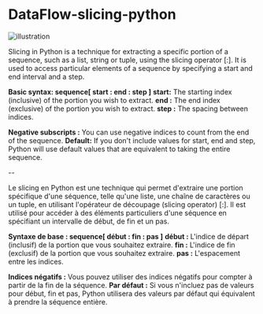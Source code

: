 # DataFlow-slicing-python

![illustration](https://bas.codes/static/fde3dfc88f51d290c09a8001bb542a51/f2f8c/python-slices.png)

Slicing in Python is a technique for extracting a specific portion of a sequence, such as a list, string or tuple, using the slicing operator [:]. It is used to access particular elements of a sequence by specifying a start and end interval and a step.

**Basic syntax: sequence[ start : end : step ]**
**start:** The starting index (inclusive) of the portion you wish to extract.
**end :** The end index (exclusive) of the portion you wish to extract.
**step :** The spacing between indices.

**Negative subscripts :** You can use negative indices to count from the end of the sequence.
**Default:** If you don't include values for start, end and step, Python will use default values that are equivalent to taking the entire sequence.


--

Le slicing en Python est une technique qui permet d'extraire une portion spécifique d'une séquence, telle qu'une liste, une chaîne de caractères ou un tuple, en utilisant l'opérateur de découpage (slicing operator) [:]. Il est utilisé pour accéder à des éléments particuliers d'une séquence en spécifiant un intervalle de début, de fin et un pas.

**Syntaxe de base : sequence[ début : fin : pas ]**
**début :** L'indice de départ (inclusif) de la portion que vous souhaitez extraire.
**fin :** L'indice de fin (exclusif) de la portion que vous souhaitez extraire.
**pas :** L'espacement entre les indices.

**Indices négatifs :** Vous pouvez utiliser des indices négatifs pour compter à partir de la fin de la séquence.
**Par défaut :** Si vous n'incluez pas de valeurs pour début, fin et pas, Python utilisera des valeurs par défaut qui équivalent à prendre la séquence entière.


